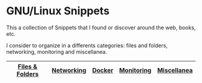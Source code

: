 # GNU/Linux Snippets

This a collection of Snippets that I found or discover around the web, books, etc.

I consider to organize in a differents categories: files and folders, networking, monitoring and miscellanea.


| [Files & Folders](snippets/files_and_folders.md) | [Networking](snippets/networking.md) | [Docker](snippets/docker.md) | [Monitoring](snippets/monitoring.md) | [Miscellanea](snippets/miscellanea.md) |
|-----|-----|-----|-----|-----|
